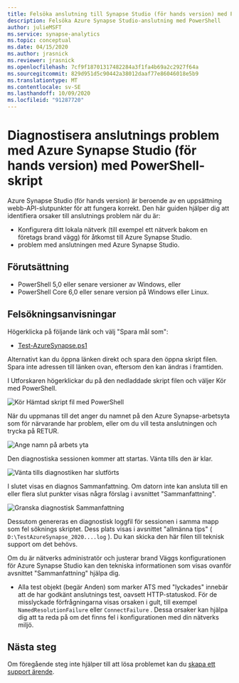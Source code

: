 ```yaml
---
title: Felsöka anslutning till Synapse Studio (för hands version) med PowerShell
description: Felsöka Azure Synapse Studio-anslutning med PowerShell
author: julieMSFT
ms.service: synapse-analytics
ms.topic: conceptual
ms.date: 04/15/2020
ms.author: jrasnick
ms.reviewer: jrasnick
ms.openlocfilehash: 7cf9f18701317482284a3f1fa4b69a2c2927f64a
ms.sourcegitcommit: 829d951d5c90442a38012daaf77e86046018e5b9
ms.translationtype: MT
ms.contentlocale: sv-SE
ms.lasthandoff: 10/09/2020
ms.locfileid: "91287720"
---
```

# <a name="diagnose-azure-synapse-studio-preview-connectivity-issues-with-powershell-script"></a>Diagnostisera anslutnings problem med Azure Synapse Studio (för hands version) med PowerShell-skript

Azure Synapse Studio (för hands version) är beroende av en uppsättning webb-API-slutpunkter för att fungera korrekt. Den här guiden hjälper dig att identifiera orsaker till anslutnings problem när du är:
- Konfigurera ditt lokala nätverk (till exempel ett nätverk bakom en företags brand vägg) för åtkomst till Azure Synapse Studio.
- problem med anslutningen med Azure Synapse Studio.

## <a name="prerequisite"></a>Förutsättning

* PowerShell 5,0 eller senare versioner av Windows, eller
* PowerShell Core 6,0 eller senare version på Windows eller Linux.

## <a name="troubleshooting-steps"></a>Felsökningsanvisningar

Högerklicka på följande länk och välj "Spara mål som":

- [Test-AzureSynapse.ps1](https://go.microsoft.com/fwlink/?linkid=2119734)

Alternativt kan du öppna länken direkt och spara den öppna skript filen. Spara inte adressen till länken ovan, eftersom den kan ändras i framtiden.

I Utforskaren högerklickar du på den nedladdade skript filen och väljer Kör med PowerShell.

![Kör Hämtad skript fil med PowerShell](media/troubleshooting-synapse-studio-powershell/run-with-powershell.png)

När du uppmanas till det anger du namnet på den Azure Synapse-arbetsyta som för närvarande har problem, eller om du vill testa anslutningen och trycka på RETUR.

![Ange namn på arbets yta](media/troubleshooting-synapse-studio-powershell/enter-workspace-name.png)

Den diagnostiska sessionen kommer att startas. Vänta tills den är klar.

![Vänta tills diagnostiken har slutförts](media/troubleshooting-synapse-studio-powershell/wait-for-diagnosis.png)

I slutet visas en diagnos Sammanfattning. Om datorn inte kan ansluta till en eller flera slut punkter visas några förslag i avsnittet "Sammanfattning".

![Granska diagnostisk Sammanfattning](media/troubleshooting-synapse-studio-powershell/diagnosis-summary.png)

Dessutom genereras en diagnostisk loggfil för sessionen i samma mapp som fel söknings skriptet. Dess plats visas i avsnittet "allmänna tips" ( `D:\TestAzureSynapse_2020....log` ). Du kan skicka den här filen till teknisk support om det behövs.

Om du är nätverks administratör och justerar brand Väggs konfigurationen för Azure Synapse Studio kan den tekniska informationen som visas ovanför avsnittet "Sammanfattning" hjälpa dig.

* Alla test objekt (begär Anden) som marker ATS med "lyckades" innebär att de har godkänt anslutnings test, oavsett HTTP-statuskod.
 För de misslyckade förfrågningarna visas orsaken i gult, till exempel `NamedResolutionFailure` eller `ConnectFailure` . Dessa orsaker kan hjälpa dig att ta reda på om det finns fel i konfigurationen med din nätverks miljö.


## <a name="next-steps"></a>Nästa steg
Om föregående steg inte hjälper till att lösa problemet kan du [skapa ett support ärende](../../sql-data-warehouse/sql-data-warehouse-get-started-create-support-ticket.md).
